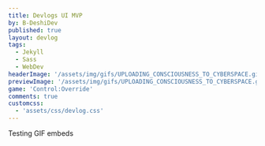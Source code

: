 ```yaml
---
title: Devlogs UI MVP
by: B-DeshiDev
published: true
layout: devlog
tags:
  - Jekyll
  - Sass
  - WebDev
headerImage: '/assets/img/gifs/UPLOADING_CONSCIOUSNESS_TO_CYBERSPACE.gif'
previewImage: '/assets/img/gifs/UPLOADING_CONSCIOUSNESS_TO_CYBERSPACE.gif'
game: 'Control:Override'
comments: true
customcss:
  - 'assets/css/devlog.css'
---
```

Testing GIF embeds